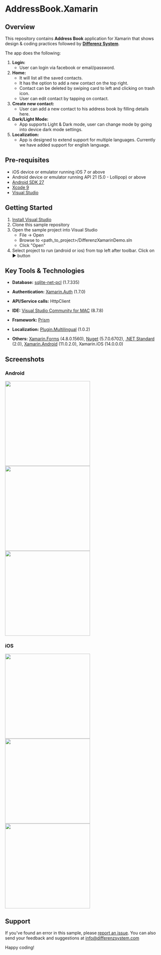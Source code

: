 # AddressBook.Xamarin
## Overview
This repository contains **Address Book** application for Xamarin that shows design & coding practices followed by **[Differenz System](http://www.differenzsystem.com/)**. 

The app does the following:
1. **Login:** 
    - User can login via facebook or email/password. 
2. **Home:** 
    - It will list all the saved contacts. 
    - It has the option to add a new contact on the top right.
    - Contact can be deleted by swiping card to left and clicking on trash icon.
    - User can edit contact by tapping on contact.
3. **Create new contact:** 
    - User can add a new contact to his address book by filling details here.
4. **Dark/Light Mode:** 
    - App supports Light & Dark mode, user can change mode by going into device dark mode settings.
5. **Localization:**
    - App is designed to extend support for multiple languages. Currently we have added support for english language.
    
## Pre-requisites
- iOS device or emulator running iOS 7 or above
- Android device or emulator running API 21 (5.0 - Lollipop) or above
- [Android SDK 27](https://developer.android.com/about/versions/oreo/android-8.0-migration.html#ptb)
- [Xcode 9](https://developer.apple.com/library/content/releasenotes/DeveloperTools/RN-Xcode/Chapters/Introduction.html#//apple_ref/doc/uid/TP40001051-CH1-SW936)
- [Visual Studio](https://www.visualstudio.com/vs/features/mobile-app-development/#downloadvs)
## Getting Started
1. [Install Visual Studio](https://www.visualstudio.com/vs/features/mobile-app-development/#downloadvs)
2. Clone this sample repository
3. Open the sample project into Visual Studio
	- File -> Open
	- Browse to <path_to_project>/DifferenzXamarinDemo.sln
	- Click "Open"
4. Select project to run (android or ios) from top left after toolbar. Click on :arrow_forward: button

## Key Tools & Technologies
- **Database:** [sqlite-net-pcl](https://www.nuget.org/packages/sqlite-net-pcl/1.7.335) (1.7.335)
- **Authentication:** [Xamarin.Auth](https://www.nuget.org/packages/Xamarin.Auth/1.7.0) (1.7.0)
- **API/Service calls:** HttpClient
- **IDE:** [Visual Studio Community for MAC](https://www.visualstudio.com/vs/visual-studio-mac/) (8.7.8)
- **Framework:** [Prism](https://prismlibrary.com/docs/xamarin-forms/Getting-Started.html)
- **Localization:** [Plugin.Multilingual](https://www.nuget.org/packages/Plugin.Multilingual/1.0.2) (1.0.2)

- **Others:** [Xamarin.Forms](https://www.nuget.org/packages/Xamarin.Forms/) (4.8.0.1560), [Nuget](https://www.nuget.org/) (5.7.0.6702), [.NET Standard](https://www.microsoft.com/net/learn/get-started/macos) (2.0), [Xamarin.Android](https://developer.xamarin.com/api/root/MonoAndroid-lib/) (11.0.2.0), Xamarin.iOS (14.0.0.0)

## Screenshots
### Android
<img src="https://github.com/differenz-system/AddressBook.Xamarin/blob/master/ScreenShots/Android/login.png" width="280"> <img src="https://github.com/differenz-system/AddressBook.Xamarin/blob/master/ScreenShots/Android/list.png" width="280"> <img src="https://github.com/differenz-system/AddressBook.Xamarin/blob/master/ScreenShots/Android/detail.png" width="280">  

### iOS
<img src="https://github.com/differenz-system/AddressBook.Xamarin/blob/master/ScreenShots/iOS/login.png" width="280"> <img src="https://github.com/differenz-system/AddressBook.Xamarin/blob/master/ScreenShots/iOS/list.png" width="280"> <img src="https://github.com/differenz-system/AddressBook.Xamarin/blob/master/ScreenShots/iOS/detail.png" width="280">

## Support
If you've found an error in this sample, please [report an issue](https://github.com/differenz-system/AddressBook.Xamarin/issues/new). You can also send your feedback and suggestions at info@differenzsystem.com

Happy coding!
